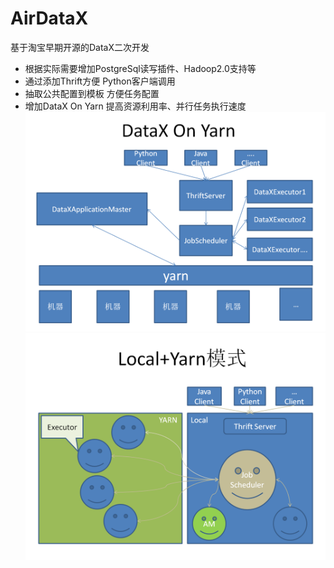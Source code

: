 # AirDataX
基于淘宝早期开源的DataX二次开发

* 根据实际需要增加PostgreSql读写插件、Hadoop2.0支持等
* 通过添加Thrift方便 Python客户端调用
* 抽取公共配置到模板 方便任务配置
* 增加DataX On Yarn 提高资源利用率、并行任务执行速度
![DataX On Yarn](https://github.com/500com/AirDataX/raw/master/docs/imgs/DataXOnYarn.png)
![DataX Local And Yarn](https://github.com/500com/AirDataX/raw/master/docs/imgs/DataXLocalYarn.png)

